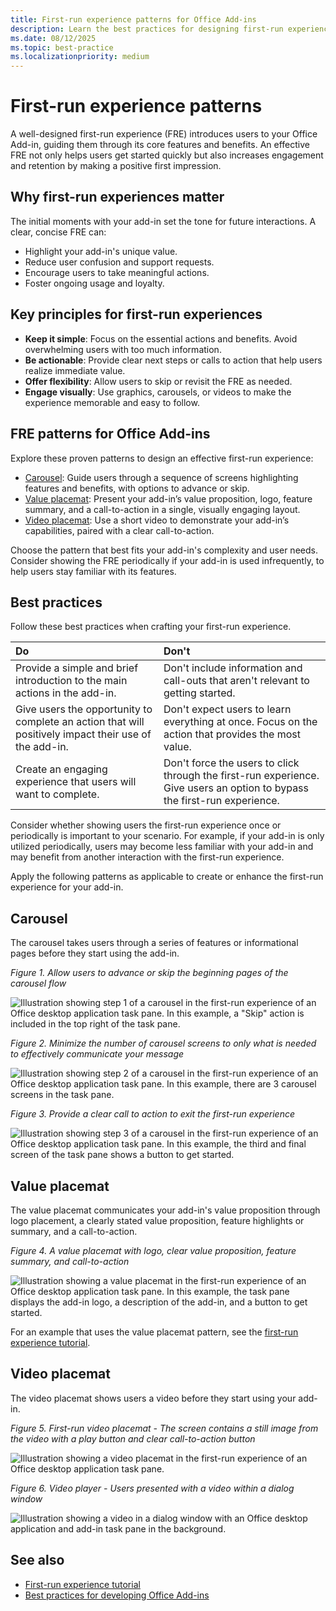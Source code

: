 ```yaml
---
title: First-run experience patterns for Office Add-ins
description: Learn the best practices for designing first-run experiences in Office Add-ins.
ms.date: 08/12/2025
ms.topic: best-practice
ms.localizationpriority: medium
---
```


# First-run experience patterns

A well-designed first-run experience (FRE) introduces users to your Office Add-in, guiding them through its core features and benefits. An effective FRE not only helps users get started quickly but also increases engagement and retention by making a positive first impression.

## Why first-run experiences matter

The initial moments with your add-in set the tone for future interactions. A clear, concise FRE can:

- Highlight your add-in's unique value.
- Reduce user confusion and support requests.
- Encourage users to take meaningful actions.
- Foster ongoing usage and loyalty.

## Key principles for first-run experiences

- **Keep it simple**: Focus on the essential actions and benefits. Avoid overwhelming users with too much information.
- **Be actionable**: Provide clear next steps or calls to action that help users realize immediate value.
- **Offer flexibility**: Allow users to skip or revisit the FRE as needed.
- **Engage visually**: Use graphics, carousels, or videos to make the experience memorable and easy to follow.

## FRE patterns for Office Add-ins

Explore these proven patterns to design an effective first-run experience:

- [Carousel](#carousel): Guide users through a sequence of screens highlighting features and benefits, with options to advance or skip.
- [Value placemat](#value-placemat): Present your add-in’s value proposition, logo, feature summary, and a call-to-action in a single, visually engaging layout.
- [Video placemat](#video-placemat): Use a short video to demonstrate your add-in’s capabilities, paired with a clear call-to-action.

Choose the pattern that best fits your add-in's complexity and user needs. Consider showing the FRE periodically if your add-in is used infrequently, to help users stay familiar with its features.

## Best practices

Follow these best practices when crafting your first-run experience.

| Do | Don't |
|:------|:------|
| Provide a simple and brief introduction to the main actions in the add-in. | Don't include information and call-outs that aren't relevant to getting started. |
| Give users the opportunity to complete an action that will positively impact their use of the add-in. | Don't expect users to learn everything at once. Focus on the action that provides the most value. |
| Create an engaging experience that users will want to complete. | Don't force the users to click through the first-run experience. Give users an option to bypass the first-run experience. |

Consider whether showing users the first-run experience once or periodically is important to your scenario. For example, if your add-in is only utilized periodically, users may become less familiar with your add-in and may benefit from another interaction with the first-run experience.

Apply the following patterns as applicable to create or enhance the first-run experience for your add-in.

## Carousel

The carousel takes users through a series of features or informational pages before they start using the add-in.

*Figure 1. Allow users to advance or skip the beginning pages of the carousel flow*

![Illustration showing step 1 of a carousel in the first-run experience of an Office desktop application task pane. In this example, a "Skip" action is included in the top right of the task pane.](../images/add-in-FRE-step-1.png)

*Figure 2. Minimize the number of carousel screens to only what is needed to effectively communicate your message*

![Illustration showing step 2 of a carousel in the first-run experience of an Office desktop application task pane. In this example, there are 3 carousel screens in the task pane.](../images/add-in-FRE-step-2.png)

*Figure 3. Provide a clear call to action to exit the first-run experience*

![Illustration showing step 3 of a carousel in the first-run experience of an Office desktop application task pane. In this example, the third and final screen of the task pane shows a button to get started.](../images/add-in-FRE-step-3.png)

## Value placemat

The value placemat communicates your add-in's value proposition through logo placement, a clearly stated value proposition, feature highlights or summary, and a call-to-action.

*Figure 4. A value placemat with logo, clear value proposition, feature summary, and call-to-action*

![Illustration showing a value placemat in the first-run experience of an Office desktop application task pane. In this example, the task pane displays the add-in logo, a description of the add-in, and a button to get started.](../images/add-in-FRE-value.png)

For an example that uses the value placemat pattern, see the [first-run experience tutorial](../tutorials/first-run-experience-tutorial.md).

## Video placemat

The video placemat shows users a video before they start using your add-in.

*Figure 5. First-run video placemat - The screen contains a still image from the video with a play button and clear call-to-action button*

![Illustration showing a video placemat in the first-run experience of an Office desktop application task pane.](../images/add-in-FRE-video.png)

*Figure 6. Video player - Users presented with a video within a dialog window*

![Illustration showing a video in a dialog window with an Office desktop application and add-in task pane in the background.](../images/add-in-FRE-video-dialog.png)

## See also

- [First-run experience tutorial](../tutorials/first-run-experience-tutorial.md)
- [Best practices for developing Office Add-ins](../concepts/add-in-development-best-practices.md)
